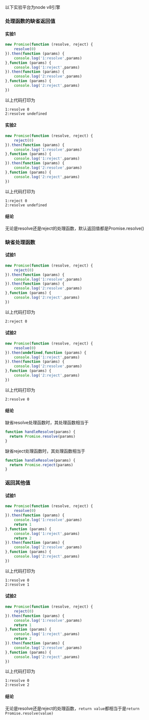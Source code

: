以下实验平台为node v8引擎
### 处理函数的缺省返回值
#### 实验1
````javascript
new Promise(function (resolve, reject) {
    resolve(0)
}).then(function (params) {
    console.log('1:resolve',params)
},function (params) {
    console.log('1:reject',params)
}).then(function (params) {
    console.log('2:resolve',params)
},function (params) {
    console.log('2:reject',params)
})
````
以上代码打印为
````
1:resolve 0
2:resolve undefined
````
#### 实验2
````javascript
new Promise(function (resolve, reject) {
    reject(0)
}).then(function (params) {
    console.log('1:resolve',params)
},function (params) {
    console.log('1:reject',params)
}).then(function (params) {
    console.log('2:resolve',params)
},function (params) {
    console.log('2:reject',params)
})
````
以上代码打印为
````
1:reject 0
2:resolve undefined
````
#### 结论
无论是resolve还是reject的处理函数，默认返回值都是Promise.resolve()
### 缺省处理函数
#### 试验1
````javascript
new Promise(function (resolve, reject) {
    reject(0)
}).then(function (params) {
    console.log('1:resolve',params)
}).then(function (params) {
    console.log('2:resolve',params)
},function (params) {
    console.log('2:reject',params)
})
````
以上代码打印为
````
2:reject 0
````
#### 试验2
````javascript
new Promise(function (resolve, reject) {
    resolve(0)
}).then(undefined,function (params) {
    console.log('1:reject',params)
}).then(function (params) {
    console.log('2:resolve',params)
},function (params) {
    console.log('2:reject',params)
})
````
以上代码打印为
````
2:resolve 0
````
#### 结论
缺省resolve处理函数时，其处理函数相当于
````javascript
function handleResolve(params) {
  return Promise.resolve(params)
}
````
缺省reject处理函数时，其处理函数相当于
````javascript
function handleResolve(params) {
  return Promise.reject(params)
}
````
### 返回其他值
#### 试验1
````javascript
new Promise(function (resolve, reject) {
    resolve(0)
}).then(function (params) {
    console.log('1:resolve',params)
    return 1
},function (params) {
    console.log('1:reject',params)
    return 2
}).then(function (params) {
    console.log('2:resolve',params)
},function (params) {
    console.log('2:reject',params)
})
````
以上代码打印为
````
1:resolve 0
2:resolve 1
````
#### 试验2
````javascript
new Promise(function (resolve, reject) {
    reject(0)
}).then(function (params) {
    console.log('1:resolve',params)
    return 1
},function (params) {
    console.log('1:reject',params)
    return 2
}).then(function (params) {
    console.log('2:resolve',params)
},function (params) {
    console.log('2:reject',params)
})
````
以上代码打印为
````
1:resolve 0
2:resolve 2
````
#### 结论
无论是resolve还是reject的处理函数，`return value`都相当于是`return Promise.resolve(value)`

